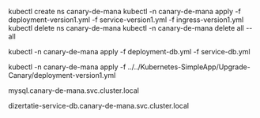kubectl create ns canary-de-mana
kubectl -n canary-de-mana apply -f deployment-version1.yml -f service-version1.yml -f ingress-version1.yml
kubectl delete ns canary-de-mana
kubectl -n canary-de-mana delete all --all

kubectl -n canary-de-mana apply -f deployment-db.yml -f service-db.yml


kubectl -n canary-de-mana apply -f ../../Kubernetes-SimpleApp/Upgrade-Canary/deployment-version1.yml


mysql.canary-de-mana.svc.cluster.local

dizertatie-service-db.canary-de-mana.svc.cluster.local
